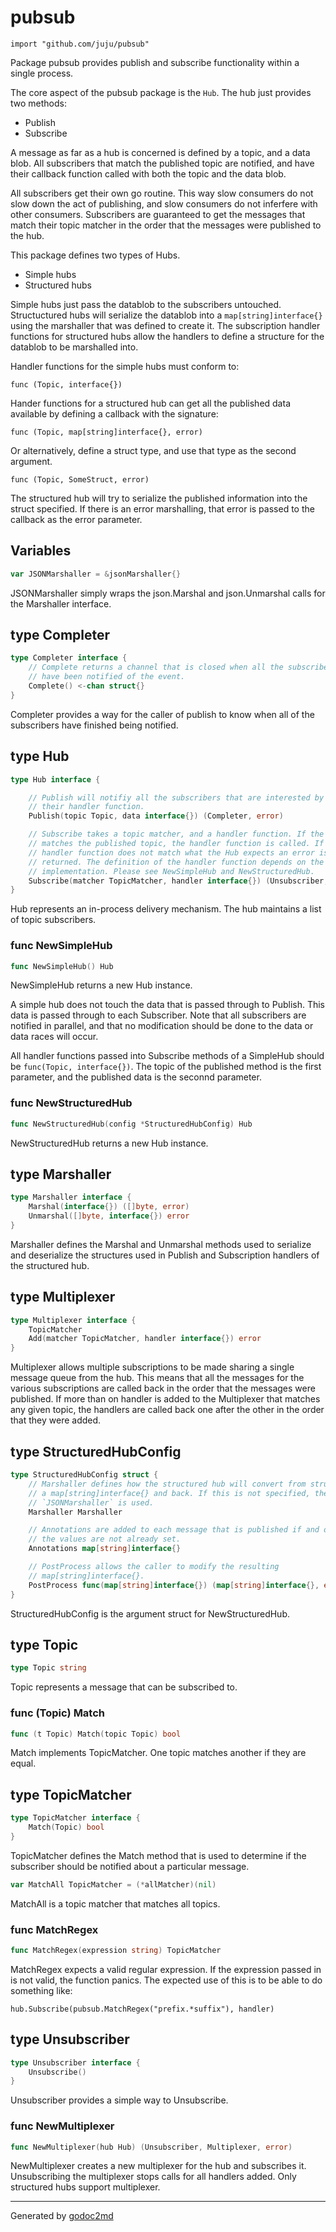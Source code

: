 
# pubsub
    import "github.com/juju/pubsub"

Package pubsub provides publish and subscribe functionality within a single process.

The core aspect of the pubsub package is the `Hub`. The hub just provides
two methods:
* Publish
* Subscribe

A message as far as a hub is concerned is defined by a topic, and a data
blob. All subscribers that match the published topic are notified, and have
their callback function called with both the topic and the data blob.

All subscribers get their own go routine. This way slow consumers do not
slow down the act of publishing, and slow consumers do not inferfere with
other consumers. Subscribers are guaranteed to get the messages that match
their topic matcher in the order that the messages were published to the
hub.

This package defines two types of Hubs.
* Simple hubs
* Structured hubs

Simple hubs just pass the datablob to the subscribers untouched.
Structuctured hubs will serialize the datablob into a
`map[string]interface{}` using the marshaller that was defined to create
it. The subscription handler functions for structured hubs allow the
handlers to define a structure for the datablob to be marshalled into.

Handler functions for the simple hubs must conform to:


	func (Topic, interface{})

Hander functions for a structured hub can get all the published data available
by defining a callback with the signature:


	func (Topic, map[string]interface{}, error)

Or alternatively, define a struct type, and use that type as the second argument.


	func (Topic, SomeStruct, error)

The structured hub will try to serialize the published information into the
struct specified. If there is an error marshalling, that error is passed to
the callback as the error parameter.





## Variables
``` go
var JSONMarshaller = &jsonMarshaller{}
```
JSONMarshaller simply wraps the json.Marshal and json.Unmarshal calls for the
Marshaller interface.



## type Completer
``` go
type Completer interface {
    // Complete returns a channel that is closed when all the subscribers
    // have been notified of the event.
    Complete() <-chan struct{}
}
```
Completer provides a way for the caller of publish to know when all of the
subscribers have finished being notified.











## type Hub
``` go
type Hub interface {

    // Publish will notifiy all the subscribers that are interested by calling
    // their handler function.
    Publish(topic Topic, data interface{}) (Completer, error)

    // Subscribe takes a topic matcher, and a handler function. If the matcher
    // matches the published topic, the handler function is called. If the
    // handler function does not match what the Hub expects an error is
    // returned. The definition of the handler function depends on the hub
    // implementation. Please see NewSimpleHub and NewStructuredHub.
    Subscribe(matcher TopicMatcher, handler interface{}) (Unsubscriber, error)
}
```
Hub represents an in-process delivery mechanism. The hub maintains a
list of topic subscribers.









### func NewSimpleHub
``` go
func NewSimpleHub() Hub
```
NewSimpleHub returns a new Hub instance.

A simple hub does not touch the data that is passed through to Publish.
This data is passed through to each Subscriber. Note that all subscribers
are notified in parallel, and that no modification should be done to the
data or data races will occur.

All handler functions passed into Subscribe methods of a SimpleHub should
be `func(Topic, interface{})`. The topic of the published method is the first
parameter, and the published data is the seconnd parameter.


### func NewStructuredHub
``` go
func NewStructuredHub(config *StructuredHubConfig) Hub
```
NewStructuredHub returns a new Hub instance.




## type Marshaller
``` go
type Marshaller interface {
    Marshal(interface{}) ([]byte, error)
    Unmarshal([]byte, interface{}) error
}
```
Marshaller defines the Marshal and Unmarshal methods used to serialize and
deserialize the structures used in Publish and Subscription handlers of the
structured hub.











## type Multiplexer
``` go
type Multiplexer interface {
    TopicMatcher
    Add(matcher TopicMatcher, handler interface{}) error
}
```
Multiplexer allows multiple subscriptions to be made sharing a single
message queue from the hub. This means that all the messages for the
various subscriptions are called back in the order that the messages were
published. If more than on handler is added to the Multiplexer that matches
any given topic, the handlers are called back one after the other in the
order that they were added.











## type StructuredHubConfig
``` go
type StructuredHubConfig struct {
    // Marshaller defines how the structured hub will convert from structures to
    // a map[string]interface{} and back. If this is not specified, the
    // `JSONMarshaller` is used.
    Marshaller Marshaller

    // Annotations are added to each message that is published if and only if
    // the values are not already set.
    Annotations map[string]interface{}

    // PostProcess allows the caller to modify the resulting
    // map[string]interface{}.
    PostProcess func(map[string]interface{}) (map[string]interface{}, error)
}
```
StructuredHubConfig is the argument struct for NewStructuredHub.











## type Topic
``` go
type Topic string
```
Topic represents a message that can be subscribed to.











### func (Topic) Match
``` go
func (t Topic) Match(topic Topic) bool
```
Match implements TopicMatcher. One topic matches another if they
are equal.



## type TopicMatcher
``` go
type TopicMatcher interface {
    Match(Topic) bool
}
```
TopicMatcher defines the Match method that is used to determine
if the subscriber should be notified about a particular message.





``` go
var MatchAll TopicMatcher = (*allMatcher)(nil)
```
MatchAll is a topic matcher that matches all topics.





### func MatchRegex
``` go
func MatchRegex(expression string) TopicMatcher
```
MatchRegex expects a valid regular expression. If the expression
passed in is not valid, the function panics. The expected use of this
is to be able to do something like:


	hub.Subscribe(pubsub.MatchRegex("prefix.*suffix"), handler)




## type Unsubscriber
``` go
type Unsubscriber interface {
    Unsubscribe()
}
```
Unsubscriber provides a simple way to Unsubscribe.









### func NewMultiplexer
``` go
func NewMultiplexer(hub Hub) (Unsubscriber, Multiplexer, error)
```
NewMultiplexer creates a new multiplexer for the hub and subscribes it.
Unsubscribing the multiplexer stops calls for all handlers added.
Only structured hubs support multiplexer.










- - -
Generated by [godoc2md](http://godoc.org/github.com/davecheney/godoc2md)